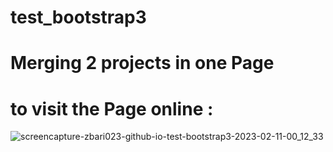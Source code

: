 # test_bootstrap3
# Merging 2 projects in one Page
# to visit the Page online :

![screencapture-zbari023-github-io-test-bootstrap3-2023-02-11-00_12_33](https://user-images.githubusercontent.com/120318142/218220159-b5159a4e-1c09-4281-930e-672349e4dd4d.png)
